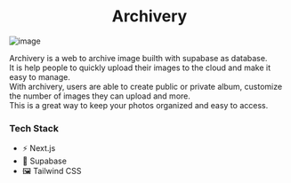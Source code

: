 <h1 align="center">
  Archivery
</h1>


![image](https://user-images.githubusercontent.com/62229971/218426342-730c4046-432c-4d82-83ab-1c0ffec06152.png)

Archivery is a web to archive image builth with supabase as database.
<br/>
It is help people to quickly upload their images to the cloud and make it easy to manage.
<br/>
With archivery, users are able to create public or private album, customize the number of images they can upload and more. <br/>
This is a great way to keep your photos organized and easy to access.

### Tech Stack
 - ⚡ Next.js
 - 📁 Supabase
 - 🖼️ Tailwind CSS
